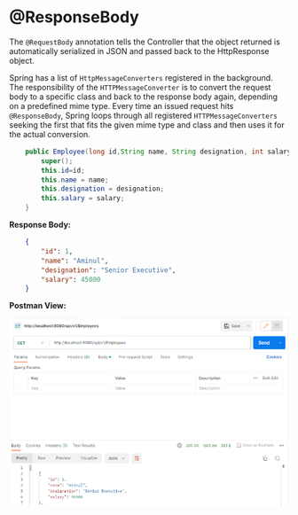 # @ResponseBody

The `@RequestBody` annotation tells the Controller that the object returned is automatically serialized in JSON and passed back to the HttpResponse object.

Spring has a list of `HttpMessageConverters` registered in the background. The responsibility of the `HTTPMessageConverter` is to convert the request body to a specific class and back to the response body again, depending on a predefined mime type. Every time an issued request hits `@ResponseBody`, Spring loops through all registered `HTTPMessageConverters` seeking the first that fits the given mime type and class and then uses it for the actual conversion.

```java
	public Employee(long id,String name, String designation, int salary) {
		super();
		this.id=id;
		this.name = name;
		this.designation = designation;
		this.salary = salary;
	}
```
**Response Body:**  

```json
    {
        "id": 1,
        "name": "Aminul",
        "designation": "Senior Executive",
        "salary": 45000
    }
```
**Postman View:**

![Postman](../Pictures/RB.png)
